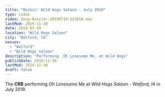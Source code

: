 ```yaml
---
title: "Rockin' Wild Hogs Saloon - July 2019"
type: video
video: Doug-Rassler-20190719-223850.mov
lastMod: 2019-11-30
date: 2019-07-19
location: "Wild Hogs Saloon"
city: "Walford, IA"
venues:
  - "Walford"
  - "Wild Hogs Saloon"
description: "Performing _Oh Lonesome Me_ at Wild Hogs"
publishDate: 2019-11-30
lastMod: 2019-11-30
draft: false
---
```


The **CRB** performing _Oh Lonesome Me_ at _Wild Hogs Saloon - Walford, IA_ in July 2019.
